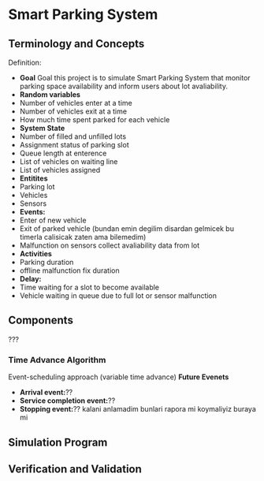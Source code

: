 # Smart Parking System
## Terminology and Concepts
Definition: 

* **Goal** 
Goal this project is to simulate Smart Parking System that monitor parking space availability and inform users about lot avaliability.
* **Random variables**
* Number of vehicles enter at a time
* Number of vehicles exit at a time
* How much time spent parked for each vehicle
* **System State** 
* Number of filled and unfilled lots
* Assignment status of parking slot
* Queue length at enterence
* List of vehicles on waiting line
* List of vehicles assigned
* **Entitites** 
* Parking lot
* Vehicles
* Sensors
* **Events:**
* Enter of new vehicle
* Exit of parked vehicle (bundan emin degilim disardan gelmicek bu timerla calisicak zaten ama bilemedim)
* Malfunction on sensors collect avaliability data from lot
* **Activities**
* Parking duration
* offline malfunction fix duration
* **Delay:**
* Time waiting for a slot to become available
* Vehicle waiting in queue due to full lot or sensor malfunction
## Components
???
### Time Advance Algorithm
Event-scheduling approach (variable time advance)
**Future Evenets**
* **Arrival event:**??
* **Service completion event:**??
* **Stopping event:**?? kalani anlamadim bunlari rapora mi koymaliyiz buraya mi

## Simulation Program

## Verification and Validation
